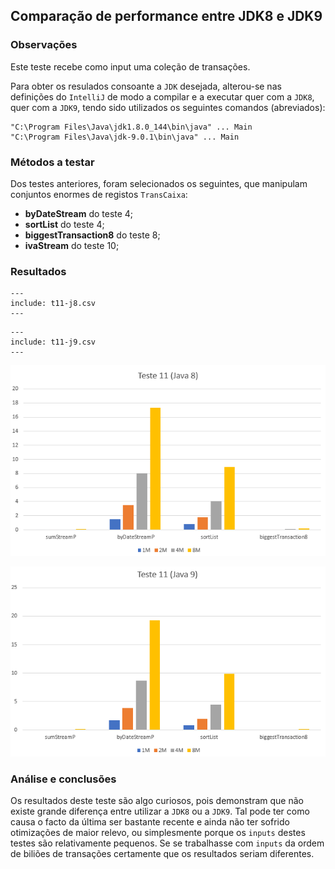 ## Comparação de performance entre JDK8 e JDK9

### Observações

Este teste recebe como input uma coleção de transações.

Para obter os resulados consoante a `JDK` desejada, alterou-se nas definições
do `IntelliJ` de modo a compilar e a executar quer com a `JDK8`, quer com a
`JDK9`, tendo sido utilizados os seguintes comandos (abreviados):

    "C:\Program Files\Java\jdk1.8.0_144\bin\java" ... Main
    "C:\Program Files\Java\jdk-9.0.1\bin\java" ... Main


### Métodos a testar

Dos testes anteriores, foram selecionados os seguintes, que manipulam
conjuntos enormes de registos `TransCaixa`:

 - **byDateStream** do teste 4;
 - **sortList** do teste 4;
 - **biggestTransaction8** do teste 8;
 - **ivaStream** do teste 10;


### Resultados

```table
---
include: t11-j8.csv
---
```


```table
---
include: t11-j9.csv
---
```

![Representação gráfica destes resultados (Java 8)](charts/t11-java8-2.PNG)

![Representação gráfica destes resultados (Java 9)](charts/t11-java9-2.PNG)


### Análise e conclusões

Os resultados deste teste são algo curiosos, pois demonstram que não existe
grande diferença entre utilizar a `JDK8` ou a `JDK9`. Tal pode ter como causa
o facto da última ser bastante recente e ainda não ter sofrido otimizações de
maior relevo, ou simplesmente porque os `inputs` destes testes são relativamente
pequenos. Se se trabalhasse com `inputs` da ordem de biliões de transações
certamente que os resultados seriam diferentes.
